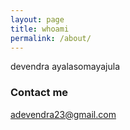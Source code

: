 ```yaml
---
layout: page
title: whoami
permalink: /about/
---
```


devendra ayalasomayajula

### Contact me

[adevendra23@gmail.com](mailto:adevendra23@gmail.com)
